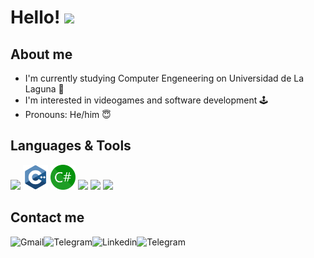 # Hello! <img src="https://i.imgur.com/csn2hC2.gif" width="40" style="display: inline-block"></img>

## About me 

- I'm currently studying Computer Engeneering on Universidad de La Laguna 🎒
- I'm interested in videogames and software development 🕹️
- Pronouns: He/him 😇

## Languages & Tools

<code><img width="40" src="https://external-content.duckduckgo.com/iu/?u=https%3A%2F%2Fkeestalkstech.com%2Fwp-content%2Fuploads%2F2019%2F08%2Fbash-logo-300x300.png&f=1&nofb=1"></code>
<code><img width="40" src="https://raw.githubusercontent.com/github/explore/main/topics/cpp/cpp.png"></code>
<code><img width="40" src="https://github.com/github/explore/blob/main/topics/csharp/csharp.png?raw=true"></code>
<code><img width="40" src="https://external-content.duckduckgo.com/iu/?u=https%3A%2F%2Fcdn.freebiesupply.com%2Flogos%2Flarge%2F2x%2Fjava-logo-png-transparent.png&f=1&nofb=1"></code>
<code><img width="40" src="https://cdn.worldvectorlogo.com/logos/unity-69.svg"></code>
<code><img width="40" src="https://upload.wikimedia.org/wikipedia/commons/thumb/0/0a/Python.svg/1200px-Python.svg.png"></code>


## Contact me

[<img align="left" alt="Gmail" src="https://img.shields.io/badge/Gmail-D14836?style=for-the-badge&logo=gmail&logoColor=white" />][gmail]

[<img align="left" alt="Telegram" src="https://img.shields.io/badge/Twitter-2CA5E0?style=for-the-badge&logo=twitter&logoColor=white" />][twitter]

[<img align="left" alt="Linkedin" src="https://img.shields.io/badge/LinkedIn-0077B5?style=for-the-badge&logo=linkedin&logoColor=white" />][linkedin]

[<img align="left" alt="Telegram" src="https://img.shields.io/badge/Telegram-2CA5E0?style=for-the-badge&logo=telegram&logoColor=white" />][telegram]

[gmail]: diazmorondiego@gmail.com
[twitter]: https://twitter.com/Diegodm35_
[telegram]: https://t.me/diegodm35
[linkedin]: https://www.linkedin.com/in/diazmorondiego/
